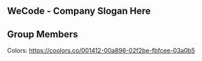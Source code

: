 ## WeCode - Company Slogan Here ##

## Group Members ##

Colors: https://coolors.co/001412-00a896-02f2be-fbfcee-03a0b5